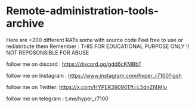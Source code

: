 # Remote-administration-tools-archive
Here are +200 different RATs some with source code 
Feel free to use or redistribute them
Remember : THIS FOR EDUCATIONAL PURPOSE ONLY !! NOT REPOSONSIBLE FOR ABUSE
 
follow me on discord :  https://discord.gg/gdd6cKMBbT

follow me on Instagram : https://www.instagram.com/hyper_r7100?igsh

follow me on Twitter: https://x.com/HYPER390961?t=L5dnZf4MIu

follow me on telegram : t.me/hyper_r7100
